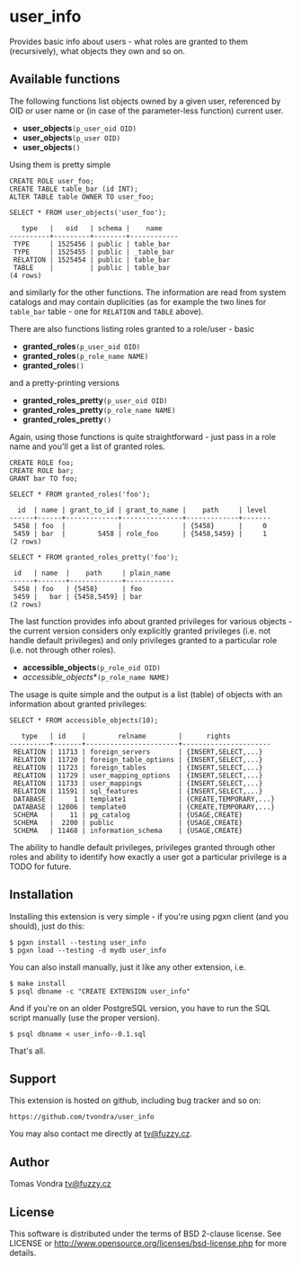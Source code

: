user_info
=========

Provides basic info about users - what roles are granted to them
(recursively), what objects they own and so on.


Available functions
-------------------

The following functions list objects owned by a given user, referenced
by OID or user name or (in case of the parameter-less function) current
user.

 * **user\_objects**`(p_user_oid OID)`
 * **user\_objects**`(p_user OID)`
 * **user\_objects**`()`

Using them is pretty simple

    CREATE ROLE user_foo;
    CREATE TABLE table_bar (id INT);
    ALTER TABLE table OWNER TO user_foo;

    SELECT * FROM user_objects('user_foo');
    
       type   |   oid   | schema |    name    
    ----------+---------+--------+------------
     TYPE     | 1525456 | public | table_bar
     TYPE     | 1525455 | public | _table_bar
     RELATION | 1525454 | public | table_bar
     TABLE    |         | public | table_bar
    (4 rows)

and similarly for the other functions. The information are read from
system catalogs and may contain duplicities (as for example the two
lines for `table_bar` table - one for `RELATION` and `TABLE` above).

There are also functions listing roles granted to a role/user - basic

 * **granted\_roles**`(p_user_oid OID)`
 * **granted\_roles**`(p_role_name NAME)`
 * **granted\_roles**`()`

and a pretty-printing versions

 * **granted\_roles\_pretty**`(p_user_oid OID)`
 * **granted\_roles\_pretty**`(p_role_name NAME)`
 * **granted\_roles\_pretty**`()`

Again, using those functions is quite straightforward - just pass in
a role name and you'll get a list of granted roles.

    CREATE ROLE foo;
    CREATE ROLE bar;
    GRANT bar TO foo;

    SELECT * FROM granted_roles('foo');
    
      id  | name | grant_to_id | grant_to_name |    path     | level 
    ------+------+-------------+---------------+-------------+-------
     5458 | foo  |             |               | {5458}      |     0
     5459 | bar  |        5458 | role_foo      | {5458,5459} |     1
    (2 rows)
    
    SELECT * FROM granted_roles_pretty('foo');

     id   | name  |    path     | plain_name 
    ------+-------+-------------+------------
     5458 | foo   | {5458}      | foo
     5459 |   bar | {5458,5459} | bar
    (2 rows)

The last function provides info about granted privileges for various
objects - the current version considers only explicitly granted
privileges (i.e. not handle default privileges) and only privileges
granted to a particular role (i.e. not through other roles).

 * **accessible\_objects**`(p_role_oid OID)`
 * **accessible*_objects**`(p_role_name NAME)`

The usage is quite simple and the output is a list (table) of objects
with an information about granted privileges:

    SELECT * FROM accessible_objects(10);

       type   | id    |        relname        |      rights
    ----------+-------+-----------------------+----------------------
     RELATION | 11713 | foreign_servers       | {INSERT,SELECT,...}
     RELATION | 11720 | foreign_table_options | {INSERT,SELECT,...}
     RELATION | 11723 | foreign_tables        | {INSERT,SELECT,...}
     RELATION | 11729 | user_mapping_options  | {INSERT,SELECT,...}
     RELATION | 11733 | user_mappings         | {INSERT,SELECT,...}
     RELATION | 11591 | sql_features          | {INSERT,SELECT,...}
     DATABASE |     1 | template1             | {CREATE,TEMPORARY,...}
     DATABASE | 12006 | template0             | {CREATE,TEMPORARY,...}
     SCHEMA   |    11 | pg_catalog            | {USAGE,CREATE}
     SCHEMA   |  2200 | public                | {USAGE,CREATE}
     SCHEMA   | 11468 | information_schema    | {USAGE,CREATE}

The ability to handle default privileges, privileges granted through
other roles and ability to identify how exactly a user got a particular
privilege is a TODO for future.


Installation
------------
Installing this extension is very simple - if you're using pgxn client
(and you should), just do this:

    $ pgxn install --testing user_info
    $ pgxn load --testing -d mydb user_info

You can also install manually, just it like any other extension, i.e.

    $ make install
    $ psql dbname -c "CREATE EXTENSION user_info"

And if you're on an older PostgreSQL version, you have to run the SQL
script manually (use the proper version).

    $ psql dbname < user_info--0.1.sql

That's all.

Support
-------

This extension is hosted on github, including bug tracker and so on:

    https://github.com/tvondra/user_info

You may also contact me directly at tv@fuzzy.cz.

Author
------

Tomas Vondra <tv@fuzzy.cz>

License
-------
This software is distributed under the terms of BSD 2-clause license.
See LICENSE or http://www.opensource.org/licenses/bsd-license.php for
more details.